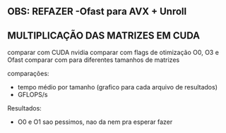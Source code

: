 ## OBS: REFAZER -Ofast para AVX + Unroll
## MULTIPLICAÇÃO DAS MATRIZES EM CUDA
comparar com CUDA nvidia
comparar com flags de otimização O0, O3 e Ofast
comparar com para diferentes tamanhos de matrizes

comparações:
- tempo médio por tamanho (grafico para cada arquivo de resultados)
- GFLOPS/s

Resultados:
- O0 e O1 sao pessimos, nao da nem pra esperar fazer